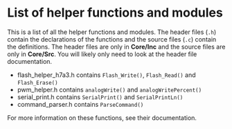 # List of helper functions and modules
This is a list of all the helper functions and modules. The header files (`.h`) contain the declarations of the functions and the source files (`.c`) contain the definitions. The header files are only in **Core/Inc** and the source files are only in **Core/Src**. You will likely only need to look at the header file documentation.

- flash_helper_h7a3.h contains `Flash_Write()`, `Flash_Read()` and `Flash_Erase()`
- pwm_helper.h contains `analogWrite()` and `analogWritePercent()`
- serial_print.h contains `SerialPrint()` and `SerialPrintLn()`
- command_parser.h contains `ParseCommand()`

For more information on these functions, see their documentation.